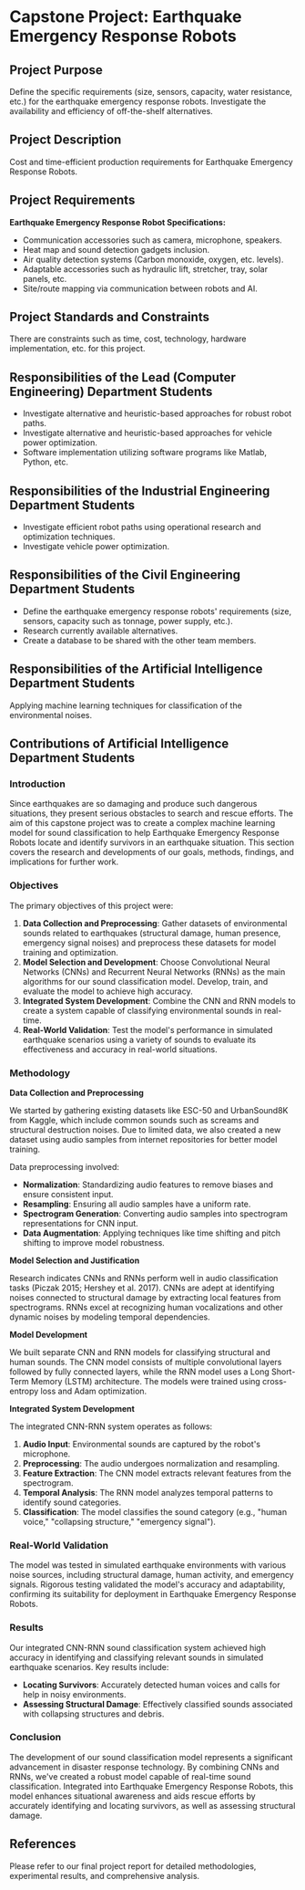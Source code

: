 # Capstone Project: Earthquake Emergency Response Robots

## Project Purpose

Define the specific requirements (size, sensors, capacity, water resistance, etc.) for the earthquake emergency response robots. Investigate the availability and efficiency of off-the-shelf alternatives.

## Project Description

Cost and time-efficient production requirements for Earthquake Emergency Response Robots.

## Project Requirements

**Earthquake Emergency Response Robot Specifications:**
- Communication accessories such as camera, microphone, speakers.
- Heat map and sound detection gadgets inclusion.
- Air quality detection systems (Carbon monoxide, oxygen, etc. levels).
- Adaptable accessories such as hydraulic lift, stretcher, tray, solar panels, etc.
- Site/route mapping via communication between robots and AI.

## Project Standards and Constraints

There are constraints such as time, cost, technology, hardware implementation, etc. for this project.

## Responsibilities of the Lead (Computer Engineering) Department Students

- Investigate alternative and heuristic-based approaches for robust robot paths.
- Investigate alternative and heuristic-based approaches for vehicle power optimization.
- Software implementation utilizing software programs like Matlab, Python, etc.

## Responsibilities of the Industrial Engineering Department Students

- Investigate efficient robot paths using operational research and optimization techniques.
- Investigate vehicle power optimization.

## Responsibilities of the Civil Engineering Department Students

- Define the earthquake emergency response robots' requirements (size, sensors, capacity such as tonnage, power supply, etc.).
- Research currently available alternatives.
- Create a database to be shared with the other team members.

## Responsibilities of the Artificial Intelligence Department Students

Applying machine learning techniques for classification of the environmental noises.

## Contributions of Artificial Intelligence Department Students

### Introduction

Since earthquakes are so damaging and produce such dangerous situations, they present serious obstacles to search and rescue efforts. The aim of this capstone project was to create a complex machine learning model for sound classification to help Earthquake Emergency Response Robots locate and identify survivors in an earthquake situation. This section covers the research and developments of our goals, methods, findings, and implications for further work.

### Objectives

The primary objectives of this project were:

1. **Data Collection and Preprocessing**: Gather datasets of environmental sounds related to earthquakes (structural damage, human presence, emergency signal noises) and preprocess these datasets for model training and optimization.
2. **Model Selection and Development**: Choose Convolutional Neural Networks (CNNs) and Recurrent Neural Networks (RNNs) as the main algorithms for our sound classification model. Develop, train, and evaluate the model to achieve high accuracy.
3. **Integrated System Development**: Combine the CNN and RNN models to create a system capable of classifying environmental sounds in real-time.
4. **Real-World Validation**: Test the model's performance in simulated earthquake scenarios using a variety of sounds to evaluate its effectiveness and accuracy in real-world situations.

### Methodology

**Data Collection and Preprocessing**

We started by gathering existing datasets like ESC-50 and UrbanSound8K from Kaggle, which include common sounds such as screams and structural destruction noises. Due to limited data, we also created a new dataset using audio samples from internet repositories for better model training.

Data preprocessing involved:

- **Normalization**: Standardizing audio features to remove biases and ensure consistent input.
- **Resampling**: Ensuring all audio samples have a uniform rate.
- **Spectrogram Generation**: Converting audio samples into spectrogram representations for CNN input.
- **Data Augmentation**: Applying techniques like time shifting and pitch shifting to improve model robustness.

**Model Selection and Justification**

Research indicates CNNs and RNNs perform well in audio classification tasks (Piczak 2015; Hershey et al. 2017). CNNs are adept at identifying noises connected to structural damage by extracting local features from spectrograms. RNNs excel at recognizing human vocalizations and other dynamic noises by modeling temporal dependencies.

**Model Development**

We built separate CNN and RNN models for classifying structural and human sounds. The CNN model consists of multiple convolutional layers followed by fully connected layers, while the RNN model uses a Long Short-Term Memory (LSTM) architecture. The models were trained using cross-entropy loss and Adam optimization.

**Integrated System Development**

The integrated CNN-RNN system operates as follows:

1. **Audio Input**: Environmental sounds are captured by the robot's microphone.
2. **Preprocessing**: The audio undergoes normalization and resampling.
3. **Feature Extraction**: The CNN model extracts relevant features from the spectrogram.
4. **Temporal Analysis**: The RNN model analyzes temporal patterns to identify sound categories.
5. **Classification**: The model classifies the sound category (e.g., "human voice," "collapsing structure," "emergency signal").

### Real-World Validation

The model was tested in simulated earthquake environments with various noise sources, including structural damage, human activity, and emergency signals. Rigorous testing validated the model's accuracy and adaptability, confirming its suitability for deployment in Earthquake Emergency Response Robots.

### Results

Our integrated CNN-RNN sound classification system achieved high accuracy in identifying and classifying relevant sounds in simulated earthquake scenarios. Key results include:

- **Locating Survivors**: Accurately detected human voices and calls for help in noisy environments.
- **Assessing Structural Damage**: Effectively classified sounds associated with collapsing structures and debris.

### Conclusion

The development of our sound classification model represents a significant advancement in disaster response technology. By combining CNNs and RNNs, we've created a robust model capable of real-time sound classification. Integrated into Earthquake Emergency Response Robots, this model enhances situational awareness and aids rescue efforts by accurately identifying and locating survivors, as well as assessing structural damage.

## References

Please refer to our final project report for detailed methodologies, experimental results, and comprehensive analysis.
